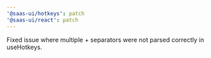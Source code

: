 ```yaml
---
'@saas-ui/hotkeys': patch
'@saas-ui/react': patch
---
```


Fixed issue where multiple + separators were not parsed correctly in useHotkeys.

